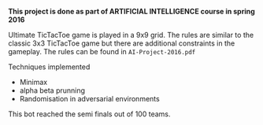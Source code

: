 **This project is done as part of ARTIFICIAL INTELLIGENCE course in spring 2016**

Ultimate TicTacToe game is played in a 9x9 grid. The rules are similar to the classic 3x3 TicTacToe game but there are additional constraints in the gameplay. The rules can be found in `AI-Project-2016.pdf`

Techniques implemented

- Minimax
- alpha beta prunning
- Randomisation in adversarial environments

This bot reached the semi finals out of 100 teams. 
